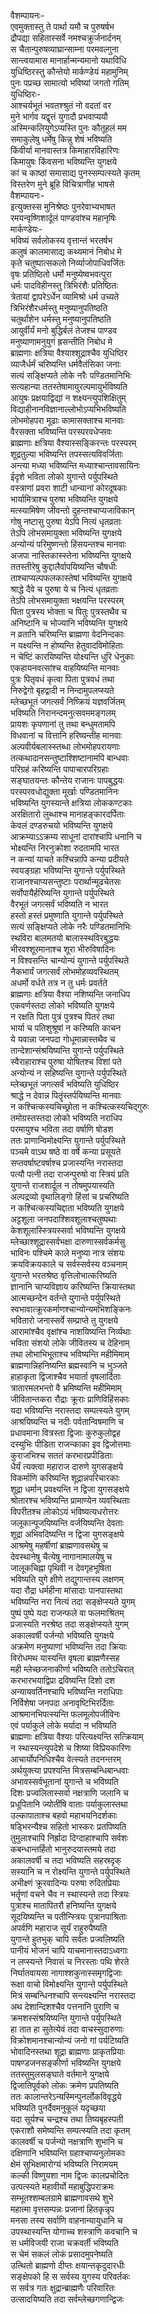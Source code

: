 वैशम्पायनः-  
एवमुक्तास्तु ते पार्था यमौ च पुरुषर्षभ  
द्रौपद्या सहितास्सर्वे नमश्चक्रुर्जनार्दनम्  
स चैतान्पुरुषव्याघ्रान्साम्ना परमवल्गुना  
सान्त्वयामास मानार्हान्मन्यमानो यथाविधि  
युधिष्ठिरस्तु कौन्तेयो मार्कण्डेयं महामुनिम्  
पुनः पप्रच्छ सामात्यो भविष्यां जगतो गतिम्  
युधिष्ठिरः-  
आश्चर्यभूतं भवतश्श्रुतं नो वदतां वर  
मुने भार्गव यद्वृत्तं युगादौ प्रभवाप्ययौ  
अस्मिन्कलियुगेऽप्यस्ति पुनः कौतूहलं मम  
समाकुलेषु धर्मेषु किन्नु शेषं भविष्यति  
किंवीर्या मानवास्तत्र किमाहारविहारिणः  
किमायुषः किंवसना भविष्यन्ति युगक्षये  
कां च काष्ठां समासाद्य पुनस्सम्पत्स्यते कृतम्  
विस्तरेण मुने ब्रूहि विचित्राणीह भाषसे  
वैशम्पायनः-  
इत्युक्तस्स मुनिश्रेष्ठः पुनरेवाभ्यभाषत  
रमयन्वृष्णिशार्दूलं पाण्डवांश्च महानृषिः  
मार्कण्डेयः-  
भविष्यं सर्वलोकस्य वृत्तान्तं भरतर्षभ  
कलुषं कालमासाद्य कथ्यमानं निबोध मे  
कृते चतुष्पात्सकलो निर्व्याजोपाधिवर्जितः  
वृषः प्रतिष्ठितो धर्मो मनुष्येष्वभवत्पुरा  
धर्मः पादविहीनस्तु त्रिभिरंशैः प्रतिष्ठितः  
त्रेतायां द्वापरेऽर्धेन व्यामिश्रो धर्म उच्यते  
त्रिभिरंशैरधर्मस्तु मनुष्यानुपतिष्ठति  
चतुर्थांशेन धर्मस्तु मनुष्यानुपतिष्ठति  
आयुर्वीर्यं मनो बुद्धिर्बलं तेजश्च पाण्डव  
मनुष्याणामनुयुगं ह्रसन्तीति निबोध मे  
ब्राह्मणाः क्षत्रिया वैश्याश्शूद्राश्चैव युधिष्ठिर  
व्याजैर्धर्मं चरिष्यन्ति धर्मवैतंसिका जनाः  
सत्यं सङ्क्षिप्यते लोके नरैः पण्डितमानिभिः  
सत्यहान्या ततस्तेषामायुरल्पमायुर्भविष्यति  
आयुषः प्रक्षयाद्विद्यां न शक्ष्यन्त्युपशिक्षितुम्  
विद्याहीनानविज्ञानाल्लोभोऽप्यभिभविष्यति  
लोभमोहपरा मूढाः कामासक्ताश्च मानवाः  
वैरसक्ता भविष्यन्ति परस्परवधेप्सवः  
ब्राह्मणाः क्षत्रिया वैश्यास्सङ्किरन्तः परस्परम्  
शूद्रतुल्या भविष्यन्ति तपस्सत्यविवर्जिताः  
अन्त्या मध्या भविष्यन्ति मध्याश्चान्तावसायिनः  
ईदृशे भविता लोको युगान्ते पर्युपस्थिते  
वस्त्राणां प्रवरा शाटी धान्यानां कोरदूषकाः  
भार्यामित्राश्च पुरुषा भविष्यन्ति युगक्षये  
मत्स्यामिषेण जीवन्तो दुहन्तश्चाप्यजाविकान्  
गोषु नष्टासु पुरुषा येऽपि नित्यं धृतव्रताः  
तेऽपि लोभसमायुक्ता भविष्यन्ति युगक्षये  
अन्योन्यं परिमुष्णन्तो हिंसयन्तश्च मानवाः  
अजपा नास्तिकास्स्तेना भविष्यन्ति युगक्षये  
ततस्तीरेषु कुद्दालैर्वापयिष्यन्ति चौषधीः  
ताश्चाप्यल्पफलकास्तेषां भविष्यन्ति युगक्षये  
श्राद्धे दैवे च पुरुषा ये च नित्यं धृतव्रताः  
तेऽपि लोभसमायुक्ता भक्षयन्ति परस्परम्  
पिता पुत्रस्य भोक्ता च पितुः पुत्रस्तथैव च  
अनिष्टानि च भोज्यानि भविष्यन्ति युगक्षये  
न व्रतानि चरिष्यन्ति ब्राह्मणा वेदनिन्दकाः  
न यक्ष्यन्ति न होष्यन्ति हेतुवादविमोहिताः  
न चेष्टिं कारयिष्यन्ति योक्ष्यन्ति धुरि धेनुकाः  
एकहायनवत्सांश्च वाहयिष्यन्ति मानवाः  
पुत्रः पितृवधं कृत्वा पिता पुत्रवधं तथा  
निरुद्वेगो बृहद्वादी न निन्दामुपलप्स्यते  
म्लेच्छभूतं जगत्सर्वं निष्क्रियं यज्ञवर्जितम्  
भविष्यति निरानन्दमनुत्सवममङ्गलम्  
प्रायशः कृपणानां तु तथा बन्धुमतामपि  
विधवानां च वित्तानि हरिष्यन्तीह मानवाः  
अल्पवीर्यबलास्स्तब्धा लोभमोहपरायणाः  
तत्कथादानसन्तुष्टाश्शिष्टानामपि बान्धवाः  
परिग्रहं करिष्यन्ति पापाचारपरिग्रहाः  
सङ्घातयन्तः कौन्तेय राजानः पापबुद्धयः  
परस्परवधोद्युक्ता मूर्खाः पण्डितमानिनः  
भविष्यन्ति युगस्यान्ते क्षत्रिया लोककण्टकाः  
अरक्षितारो लुब्धाश्च मानाहङ्कारदर्पिताः  
केवलं दण्डरुचयो भविष्यन्ति युगक्षये  
आक्रम्याऽऽक्रम्य साधूनां दारांश्चापि धनानि च  
भोक्ष्यन्ति निरनुक्रोशा रुदतामपि भारत  
न कन्यां याचते कश्चिन्नापि कन्या प्रदीयते  
स्वयङ्ग्रहा भविष्यन्ति युगान्ते पर्युपस्थिते  
राजानश्चाप्यसन्तुष्टाः परार्थान्मूढचेतसः  
सर्वोपायैर्हरिष्यन्ति युगान्ते पर्युपस्थिते  
वैरभूतं जगत्सर्वं भविष्यति न भारत  
हस्तो हस्तं प्रमुष्णाति युगान्ते पर्युपस्थिते  
सत्यं सङ्क्षिप्यते लोके नरैः पण्डितमानिभिः  
स्थविरा बालमतयो बालास्स्थविरबुद्धयः  
भीरवश्शूरमानाश्च शूरा भीरुविषादिनः  
न विश्वसन्ति चान्योन्यं युगान्ते पर्युपस्थिते  
नैकभार्यं जगत्सर्वं लोभमोहव्यवस्थितम्  
अधर्मो वर्धते तत्र न तु धर्मः प्रवर्तते  
ब्राह्मणाः क्षत्रिया वैश्या नशिष्यन्ति जनाधिप  
एकवर्णस्तदा लोको भविष्यति युगक्षये  
न रक्षति पिता पुत्रं पुत्रश्च पितरं तथा  
भार्या च पतिशुश्रूषां न करिष्यति काचन  
ये यवान्ना जनपदा गोधूमान्नास्तथैव च  
तान्देशान्संश्रयिष्यन्ति युगान्ते पर्युपस्थिते  
स्वैराहाराश्च पुरुषा योषितश्च विशां पते  
अन्योन्यं न सहिष्यन्ति युगान्ते पर्युपस्थिते  
म्लेच्छभूतं जगत्सर्वं भविष्यति युधिष्ठिर  
श्राद्धे न देवान्न पितॄंस्तर्पयिष्यन्ति मानवाः  
न कश्चित्कस्यचिच्छ्रोता न कश्चित्कस्यचिद्गुरुः  
तमोग्रस्तस्तदा लोको भविष्यति नराधिप  
परमायुश्च भविता तदा वर्षाणि षोडश  
ततः प्राणान्विमोक्ष्यन्ति युगान्ते पर्युपस्थिते  
पञ्चमे वाऽथ षष्ठे वा वर्षे कन्या प्रसूयते  
सप्तवर्षाष्टवर्षाश्च प्रजास्यन्ति नरास्तदा  
पत्यौ पत्नी तदा राजन्पुरुषो वा स्त्रियं प्रति  
युगान्ते राजशार्दूल न तोषमुपयास्यति  
अल्पद्रव्यो वृथालिङ्गो हिंसां च प्रचरिष्यति  
न कश्चित्कस्यचिद्दाता भविष्यति युगक्षये  
अट्टशूला जनपदाश्शिवशूलाश्चतुष्पथाः  
केशशूलास्स्त्रियस्सर्वा भविष्यन्ति युगक्षये  
म्लेच्छाश्शूद्रास्सर्वभक्षा दारुणास्सर्वकर्मसु  
भाविनः पश्चिमे काले मनुष्या नात्र संशयः  
क्रयविक्रयकाले च सर्वस्सर्वस्य वञ्चनाम्  
युगान्ते भरतश्रेष्ठ वृत्तिलोभात्करिष्यति  
ज्ञानानि चाप्यविज्ञाय करिष्यन्ति क्रियास्तथा  
आत्मच्छन्देन वर्तन्ते युगान्ते पर्युपस्थिते  
स्वभावात्क्रूरकर्माणश्चान्योन्यमभिशङ्किनः  
भवितारो जनास्सर्वे सम्प्राप्ते तु युगक्षये  
आरामांश्चैव वृक्षांश्च नाशयिष्यन्ति निर्व्यथाः  
भविता संशयो लोके जीवितस्य च देहिनाम्  
तथा लोभाभिभूताश्च भविष्यन्ति महीमिमाम्  
ब्राह्मणान्निहनिष्यन्ति ब्रह्मस्वानि च भुञ्जते  
हाहाकृता द्विजाश्चैव भयार्ता वृषलार्दिताः  
त्रातारमलभन्तो वै भ्रमिष्यन्ति महीमिमाम्  
जीवितान्तकरा रौद्राः क्रूराः प्राणिविहिंसकाः  
यदा भविष्यन्ति नरास्तदा सम्पत्स्यते युगम्  
आश्रयिष्यन्ति च नदीः पर्वतान्विषमाणि च  
प्रधावमाना वित्रस्ता द्विजाः कुरुकुलोद्वह  
दस्युभिः पीडिता राजन्काका इव द्विजोत्तमाः  
कुराजभिश्च सततं करभारप्रपीडिताः  
धैर्यं त्यक्त्वा महाराज दारुणे युगसङ्क्षये  
विकर्माणि करिष्यन्ति शूद्रान्नपरिचारकाः  
शूद्रा धर्मान् प्रवक्ष्यन्ति न द्विजा युगसङ्क्षये  
श्रोतारश्च भविष्यन्ति प्रामाण्येन व्यवस्थिताः  
विपरीतश्च लोकोऽयं भविष्यत्यधरोत्तरः  
जलूकान्पूजयिष्यन्ति वर्जयिष्यन्ति देवताः  
शूद्रा अभिवदिष्यन्ति न द्विजा युगसङ्क्षये  
आश्रमेषु महर्षीणां ब्राह्मणावसथेषु च  
देवस्थानेषु चैत्येषु नागानामालयेषु च  
जालूकचिह्ना पृथिवी न देवगृहभूषिता  
भविष्यति युगे क्षीणे तद्युगान्तस्य लक्षणम्  
यदा रौद्रा धर्महीना मांसादाः पानपास्तथा  
भविष्यन्ति नरा नित्यं तदा सङ्क्षेप्स्यते युगम्  
पुष्पं पुष्पे यदा राजन्फले वा फलमाश्रितम्  
प्रजास्यति नरश्रेष्ठ तदा सङ्क्षेप्स्यते युगम्  
अकालवर्षी पर्जन्यो भविष्यति युगक्षये  
अक्रमेण मनुष्याणां भविष्यन्ति तदा क्रियाः  
विरोधमथ यास्यन्ति वृषला ब्राह्मणैस्सह  
मही म्लेच्छजनाकीर्णा भविष्यति ततोऽचिरात्  
करभारभयाद्विप्रा द्रविष्यन्ति दिशो दश  
अन्यायवर्तिनश्चापि भविष्यन्ति नराधिपाः  
निर्विशेषा जनपदा अनावृष्टिभिरर्दिताः  
आश्रमानभिपत्स्यन्ति फलमूलोपजीविनः  
एवं पर्याकुले लोके मर्यादा न भविष्यति  
ब्राह्मणाः क्षत्रिया वैश्याः परित्यक्ष्यन्ति सत्क्रियाम्  
न स्थास्यन्त्युपदेशे च शिष्या विप्रियकारिणः  
आचार्योपनिधिश्चैव वेत्स्यते तदनन्तरम्  
अर्थयुक्त्या प्रपश्यन्ति मित्रसम्बन्धिबान्धवाः  
अभावस्सर्वभूतानां युगान्ते च भविष्यति  
दिशः प्रज्वलितास्सर्वा नक्षत्राणि जलानि च  
प्रधूपितानि ज्योतींषि वाताः पर्याकुलास्तथा  
उल्कापाताश्च बहवो महाभयनिदर्शकाः  
षड्भिरन्यैश्च सहितो भास्करः प्रतपिष्यति  
तुमुलाश्चापि निर्ह्रादा दिग्दाहाश्चापि सर्वशः  
कबन्धान्तर्हितो भानुरुदयास्तमये तदा  
अकालवर्षी च तदा भविष्यति सहस्रदृक्  
सस्यानि च न रोक्ष्यन्ति युगान्ते पर्युपस्थिते  
अभीक्ष्णं क्रूरवादिन्यः परुषा रुदितप्रियाः  
भर्तॄणां वचने चैव न स्थास्यन्ते तदा स्त्रियः  
पुत्राश्च मातापितरौ हनिष्यन्ति युगक्षये  
सूदयिष्यन्ति च पतीन्स्त्रियः पुत्रानपाश्रिताः  
अपर्वणि महाराज सूर्यं राहुरुपैष्यति  
युगान्ते हुतभुक् चापि सर्वतः प्रज्वलिष्यति  
पानीयं भोजनं चापि याचमानास्तदाऽध्वगाः  
न लप्स्यन्ते निवासं च निरस्ताः पथि शेरते  
निर्घातवायसा नागाश्शकुनास्समृगद्विजाः  
रूक्षा वाचो विमोक्ष्यन्ति युगान्ते पर्युपस्थिते  
मित्रं सम्बन्धिनश्चापि सन्त्यक्ष्यन्ति नरास्तदा  
अथ देशान्दिशश्चैव पत्तनानि पुराणि च  
क्रमशस्संश्रयिष्यन्ति युगान्ते पर्युपस्थिते  
हा तात हा सुतेत्येवं तदा वाचस्सुदारुणाः  
विक्रोशमानश्चान्योन्यं जनो गां पर्यटिष्यति  
भोवादिनस्तथा शूद्रा ब्राह्मणाः प्राकृतप्रियाः  
पाषण्डजनसङ्कीर्णा भविष्यन्ति युगक्षये  
ततस्तुमुलसङ्घाते वर्तमाने युगक्षये  
द्विजातिपूर्वको लोकः क्रमेण प्रपतिष्यति  
ततः कालान्तरेऽन्यस्मिन्पुनर्लोकविवृद्धये  
भविष्यति पुनर्दैवमनुकूलं यदृच्छया  
यदा सूर्यश्च चन्द्रश्च तथा तिष्यबृहस्पती  
एकराशौ समेष्यन्ति सम्पत्स्यति तदा कृतम्  
कालवर्षी च पर्जन्यो नक्षत्राणि शुभानि च  
दक्षिणानि भविष्यन्ति ग्रहाश्चाप्यनुलोमकाः  
क्षेमं सुभिक्षमारोग्यं भविष्यति निरामयम्  
कल्की विष्णुयशा नाम द्विजः कालप्रचोदितः  
उत्पत्स्यते महावीर्यो महाबुद्धिपराक्रमः  
सम्भूतश्शम्बलग्रामे ब्राह्मणावसथे शुभे  
महात्मा वृत्तसम्पन्नः प्रजानां हितकृन्नृप  
मनसा तस्य सर्वाणि वाहनान्यायुधानि च  
उपस्थास्यन्ति योगाच्च शस्त्राणि कवचानि च  
स धर्मविजयी राजा चक्रवर्ती भविष्यति  
स चेमं सकलं लोकं प्रसादमुपनेष्यति  
उत्थितो ब्राह्मणो दीप्तः क्षयान्तकृदुदारधीः  
सङ्क्षेपको हि स सर्वस्य युगस्य परिवर्तकः  
स सर्वत्र गतः क्षुद्रान्ब्राह्मणैः परिवारितः  
उत्सादयिष्यति तदा सर्वम्लेच्छगणान्द्विजः  

